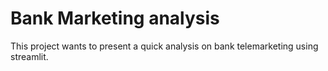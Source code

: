# Bank Marketing analysis

This project wants to present a quick analysis on bank telemarketing using streamlit.